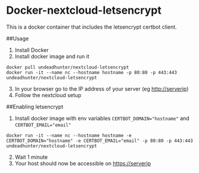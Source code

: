 # Docker-nextcloud-letsencrypt

This is a docker container that includes the letsencrypt certbot client.

##Usage

1. Install Docker
2. Install docker image and run it
```
docker pull undeadhunter/nextcloud-letsencrypt
docker run -it --name nc --hostname hostname -p 80:80 -p 443:443 undeadhunter/nextcloud-letsencrypt
```
3. In your browser go to the IP address of your server (eg [http://serverip](http://serverip))
4. Follow the nextcloud setup

##Enabling letsencrypt

1. Install docker image with env variables `CERTBOT_DOMAIN="hostname"` and `CERTBOT_EMAIL="email"`
```
docker run -it --name nc --hostname hostname -e CERTBOT_DOMAIN="hostname" -e CERTBOT_EMAIL="email" -p 80:80 -p 443:443 undeadhunter/nextcloud-letsencrypt
```
2. Wait 1 minute
3. Your host should now be accessible on  [https://serverip](https://serverip)
